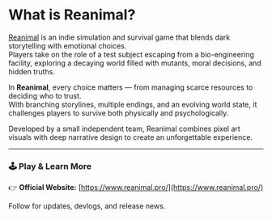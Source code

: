 # What is Reanimal?

[Reanimal](https://www.reanimal.pro/) is an indie simulation and survival game that blends dark storytelling with emotional choices.  
Players take on the role of a test subject escaping from a bio-engineering facility, exploring a decaying world filled with mutants, moral decisions, and hidden truths.

In **Reanimal**, every choice matters — from managing scarce resources to deciding who to trust.  
With branching storylines, multiple endings, and an evolving world state, it challenges players to survive both physically and psychologically.

Developed by a small independent team, Reanimal combines pixel art visuals with deep narrative design to create an unforgettable experience.

---

### 🕹️ Play & Learn More  
👉 **Official Website:** [https://www.reanimal.pro/](https://www.reanimal.pro/)

Follow for updates, devlogs, and release news.
